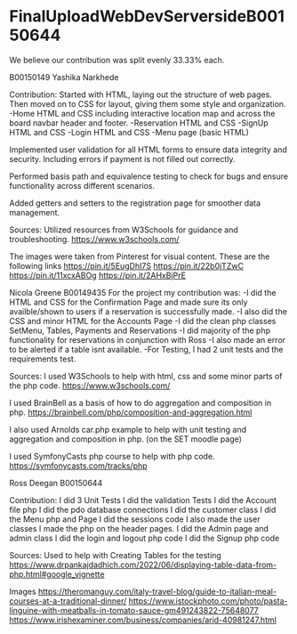 # FinalUploadWebDevServersideB00150644
We believe our contribution was split evenly 33.33% each.



B00150149 Yashika Narkhede

Contribution:
Started with HTML, laying out the structure of web pages. Then moved on to CSS for layout, giving them some style and organization. 
-Home HTML and CSS including interactive location map and across the board navbar header and footer.
-Reservation HTML and CSS
-SignUp HTML and CSS
-Login HTML and CSS
-Menu page (basic HTML)

Implemented user validation for all HTML forms to ensure data integrity and security. Including errors if payment is not filled out correctly.

Performed basis path and equivalence testing to check for bugs and ensure functionality across different scenarios. 

Added getters and setters to the registration page for smoother data management. 

Sources:
Utilized resources from W3Schools for guidance and troubleshooting.
https://www.w3schools.com/ 

The images were taken from Pinterest for visual content. These are the following links 
https://pin.it/5EugDhI7S 
https://pin.it/22b0jTZwC 
https://pin.it/11xcxABOg 
https://pin.it/2AHxBjPrE



Nicola Greene B00149435
For the project my contribution was:
-I did the HTML and CSS for the Confirmation Page and made sure its only availble/shown to users if a reservation is successfully made.
-I also did the CSS and minor HTML for the Accounts Page
-I did the clean php classes SetMenu, Tables, Payments and Reservations
-I did majority of the php functionality for reservations in conjunction with Ross
-I also made an error to be alerted if a table isnt available.
-For Testing, I had 2 unit tests and the requirements test.

Sources:
I used W3Schools to help with html, css and some minor parts of the php code.
https://www.w3schools.com/

I used BrainBell as a basis of how to do aggregation and composition in php.
https://brainbell.com/php/composition-and-aggregation.html

I also used Arnolds car.php example to help with unit testing and aggregation and composition in php.
(on the SET moodle page)

I used SymfonyCasts php course to help with php code.
https://symfonycasts.com/tracks/php




Ross Deegan B00150644

Contribution:
I did 3 Unit Tests
I did the validation Tests
I did the Account file php
I did the pdo database connections
I did the customer class
I did the Menu php and Page
I did the sessions code
I also made the user classes
I made the php on the header pages.
I did the Admin page and admin class
I did the login and logout php code
I did the Signup php code

Sources:
Used to help with Creating Tables for the testing
https://www.drpankajdadhich.com/2022/06/displaying-table-data-from-php.html#google_vignette


Images
https://theromanguy.com/italy-travel-blog/guide-to-italian-meal-courses-at-a-traditional-dinner/
https://www.istockphoto.com/photo/pasta-linguine-with-meatballs-in-tomato-sauce-gm491243822-75648077
https://www.irishexaminer.com/business/companies/arid-40981247.html
